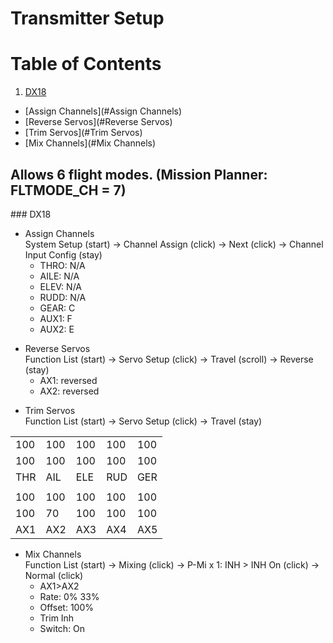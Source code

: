 # Transmitter Setup
# Table of Contents
1. [DX18](#DX18)
  * [Assign Channels](#Assign Channels)
  * [Reverse Servos](#Reverse Servos)
  * [Trim Servos](#Trim Servos)
  * [Mix Channels](#Mix Channels)
 

## Allows 6 flight modes. (Mission Planner: FLTMODE_CH = 7)

<div id='DX18'/>
### DX18

<div id='Assign Channels'/>

* Assign Channels  
   System Setup (start) -> Channel Assign (click) -> Next (click) -> Channel Input Config (stay)
  * THRO: N/A
  * AILE: N/A
  * ELEV: N/A
  * RUDD: N/A
  * GEAR: C
  * AUX1: F
  * AUX2: E

<div id='Reverse Servos'/>

* Reverse Servos  
   Function List (start) -> Servo Setup (click) -> Travel (scroll) -> Reverse (stay)
  * AX1: reversed
  * AX2: reversed

<div id='Trim Servos'/>

* Trim Servos  
   Function List (start) -> Servo Setup (click) -> Travel (stay)

|     |     |     |     |     |
| --- | --- | --- | --- | --- |
| 100 | 100 | 100 | 100 | 100 |
| 100 | 100 | 100 | 100 | 100 |
| THR | AIL | ELE | RUD | GER |
|     |     |     |     |     |
| 100 | 100 | 100 | 100 | 100 |
| 100 | 70  | 100 | 100 | 100 |
| AX1 | AX2 | AX3 | AX4 | AX5 |

<div id='Mix Channels'/>

* Mix Channels  
   Function List (start) -> Mixing (click) -> P-Mi x 1:   INH > INH    On (click) -> Normal (click)
  * AX1>AX2
  * Rate: 0% 33%
  * Offset: 100%
  * Trim Inh
  * Switch: On

